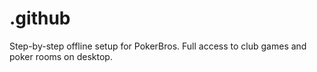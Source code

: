 # .github
Step-by-step offline setup for PokerBros. Full access to club games and poker rooms on desktop.
